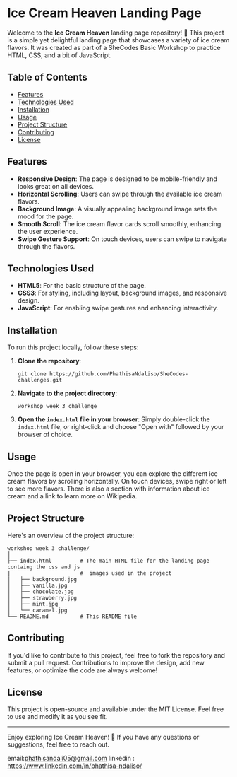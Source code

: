 # Ice Cream Heaven Landing Page

Welcome to the **Ice Cream Heaven** landing page repository! 🍦 This project is a simple yet delightful landing page that showcases a variety of ice cream flavors. It was created as part of a SheCodes Basic Workshop to practice HTML, CSS, and a bit of JavaScript.

## Table of Contents

- [Features](#features)
- [Technologies Used](#technologies-used)
- [Installation](#installation)
- [Usage](#usage)
- [Project Structure](#project-structure)
- [Contributing](#contributing)
- [License](#license)

## Features

- **Responsive Design**: The page is designed to be mobile-friendly and looks great on all devices.
- **Horizontal Scrolling**: Users can swipe through the available ice cream flavors.
- **Background Image**: A visually appealing background image sets the mood for the page.
- **Smooth Scroll**: The ice cream flavor cards scroll smoothly, enhancing the user experience.
- **Swipe Gesture Support**: On touch devices, users can swipe to navigate through the flavors.

## Technologies Used

- **HTML5**: For the basic structure of the page.
- **CSS3**: For styling, including layout, background images, and responsive design.
- **JavaScript**: For enabling swipe gestures and enhancing interactivity.

## Installation

To run this project locally, follow these steps:

1. **Clone the repository**:
   ```
   git clone https://github.com/PhathisaNdaliso/SheCodes-challenges.git 
   ```
   
2. **Navigate to the project directory**:
   ```
   workshop week 3 challenge 
   ```

3. **Open the `index.html` file in your browser**:
   Simply double-click the `index.html` file, or right-click and choose "Open with" followed by your browser of choice.

## Usage

Once the page is open in your browser, you can explore the different ice cream flavors by scrolling horizontally. On touch devices, swipe right or left to see more flavors. There is also a section with information about ice cream and a link to learn more on Wikipedia.

## Project Structure

Here's an overview of the project structure:

```
workshop week 3 challenge/
│
├── index.html         # The main HTML file for the landing page containg the css and js
|                      #  images used in the project
│   ├── background.jpg
│   ├── vanilla.jpg
│   ├── chocolate.jpg
│   ├── strawberry.jpg
│   ├── mint.jpg
│   └── caramel.jpg
└── README.md          # This README file
```

## Contributing

If you'd like to contribute to this project, feel free to fork the repository and submit a pull request. Contributions to improve the design, add new features, or optimize the code are always welcome!

## License

This project is open-source and available under the MIT License. Feel free to use and modify it as you see fit.

---

Enjoy exploring Ice Cream Heaven! 🍨 If you have any questions or suggestions, feel free to reach out.

email:phathisandali05@gmail.com
linkedin : https://www.linkedin.com/in/phathisa-ndaliso/ 


